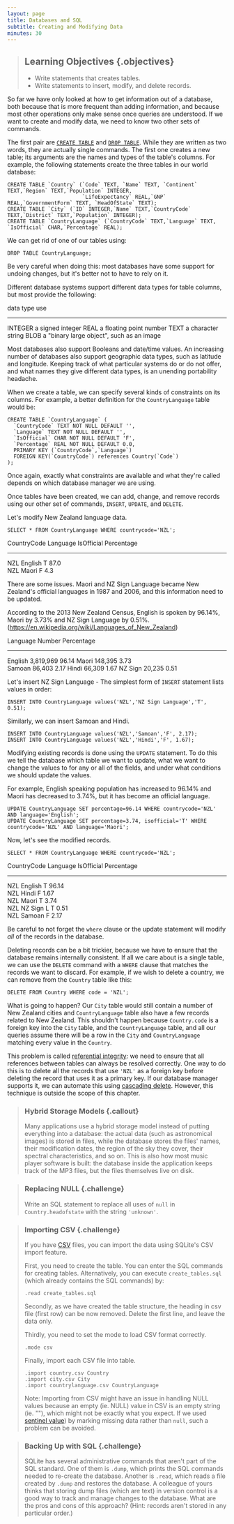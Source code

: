 ```yaml
---
layout: page
title: Databases and SQL
subtitle: Creating and Modifying Data
minutes: 30
---
```

> ## Learning Objectives {.objectives}
>
> *   Write statements that creates tables.
> *   Write statements to insert, modify, and delete records.

So far we have only looked at how to get information out of a database,
both because that is more frequent than adding information,
and because most other operations only make sense once queries are understood.
If we want to create and modify data,
we need to know two other sets of commands.

The first pair are [`CREATE TABLE`][CREATE-TABLE] and [`DROP TABLE`][DROP-TABLE].
While they are written as two words,
they are actually single commands.
The first one creates a new table;
its arguments are the names and types of the table's columns.
For example,
the following statements create the three tables in our world database:

~~~ {.sql}
CREATE TABLE `Country` (`Code` TEXT, `Name` TEXT, `Continent` TEXT,`Region` TEXT,`Population` INTEGER,
                        `LifeExpectancy` REAL,`GNP` REAL,`GovernmentForm` TEXT, `HeadOfState` TEXT);
CREATE TABLE `City` (`ID` INTEGER,`Name` TEXT,`CountryCode` TEXT,`District` TEXT,`Population` INTEGER);
CREATE TABLE `CountryLanguage` (`CountryCode` TEXT,`Language` TEXT, `IsOfficial` CHAR,`Percentage` REAL);
~~~

We can get rid of one of our tables using:

~~~ {.sql}
DROP TABLE CountryLanguage;
~~~

Be very careful when doing this:
most databases have some support for undoing changes,
but it's better not to have to rely on it.

Different database systems support different data types for table columns,
but most provide the following:

data type  use
---------  -----------------------------------------
INTEGER    a signed integer
REAL       a floating point number
TEXT       a character string
BLOB       a "binary large object", such as an image

Most databases also support Booleans and date/time values. An increasing number of databases also support geographic data types, such as latitude and longitude.
Keeping track of what particular systems do or do not offer, and what names they give different data types, is an unending portability headache.

When we create a table,
we can specify several kinds of constraints on its columns.
For example,
a better definition for the `CountryLanguage` table would be:

~~~ {.sql}
CREATE TABLE `CountryLanguage` (
  `CountryCode` TEXT NOT NULL DEFAULT '',
  `Language` TEXT NOT NULL DEFAULT '',
  `IsOfficial` CHAR NOT NULL DEFAULT 'F',
  `Percentage` REAL NOT NULL DEFAULT 0.0,
  PRIMARY KEY (`CountryCode`,`Language`)
  FOREIGN KEY(`CountryCode`) references Country(`Code`)
);
~~~

Once again,
exactly what constraints are available
and what they're called
depends on which database manager we are using.

Once tables have been created,
we can add, change, and remove records using our other set of commands,
`INSERT`, `UPDATE`, and `DELETE`.

Let's modify New Zealand language data.

~~~{.sql}
SELECT * FROM CountryLanguage WHERE countrycode='NZL';
~~~

CountryCode  Language   IsOfficial  Percentage
-----------  ---------  ----------  ----------
NZL          English    T           87.0      
NZL          Maori      F           4.3   

There are some issues. Maori and NZ Sign Language became New Zealand's official languages in 1987 and 2006, and this information need to be updated. 

According to the 2013 New Zealand Census, English is spoken by 96.14%, Maori by 3.73% and NZ Sign Language by 0.51%.
(https://en.wikipedia.org/wiki/Languages_of_New_Zealand)

Language 	 Number 	  Percentage
---------  ---------  ----------
English    3,819,969 	96.14
Maori 	   148,395 	  3.73 	
Samoan 	   86,403 	  2.17
Hindi 	   66,309 	  1.67
NZ Sign    20,235     0.51

Let's insert NZ Sign Language - The simplest form of `INSERT` statement lists values in order:

~~~{.sql}
INSERT INTO CountryLanguage values('NZL','NZ Sign Language','T', 0.51);
~~~

Similarly, we can insert Samoan and Hindi.

~~~ {.sql}
INSERT INTO CountryLanguage values('NZL','Samoan','F', 2.17);
INSERT INTO CountryLanguage values('NZL','Hindi','F', 1.67);
~~~

Modifying existing records is done using the `UPDATE` statement.
To do this we tell the database which table we want to update,
what we want to change the values to for any or all of the fields,
and under what conditions we should update the values.

For example, English speaking population has increased to 96.14% and Maori has decreased to 3.74%, but it has become an official language.

~~~ {.sql}
UPDATE CountryLanguage SET percentage=96.14 WHERE countrycode='NZL' AND language='English';
UPDATE CountryLanguage SET percentage=3.74, isofficial='T' WHERE countrycode='NZL' AND language='Maori';
~~~

Now, let's see the modified records.

~~~ {.sql}
SELECT * FROM CountryLanguage WHERE countrycode='NZL';
~~~

CountryCode  Language   IsOfficial  Percentage
-----------  ---------  ----------  ----------
NZL          English    T           96.14     
NZL          Hindi      F           1.67      
NZL          Maori      T           3.74      
NZL          NZ Sign L  T           0.51      
NZL          Samoan     F           2.17 



Be careful to not forget the `where` clause or the update statement will
modify *all* of the records in the database.


Deleting records can be a bit trickier,
because we have to ensure that the database remains internally consistent.
If all we care about is a single table,
we can use the `DELETE` command with a `WHERE` clause
that matches the records we want to discard.
For example,
if we wish to delete a country, we can remove from the `Country` table like this:

~~~ {.sql}
DELETE FROM Country WHERE code = 'NZL';
~~~

What is going to happen? Our `City` table would still contain a number of New Zealand cities and 
`CountryLanguage` table also have a few records related to New Zealand. 
This shouldn't happen because `Country.code` is a foreign key into the `City` table, and the `CountryLanguage` table,
and all our queries assume there will be a row in the `City` and `CountryLanguage` matching every value in the `Country`.

This problem is called [referential integrity](reference.html#referential-integrity):
we need to ensure that all references between tables can always be resolved correctly.
One way to do this is to delete all the records
that use `'NZL'` as a foreign key
before deleting the record that uses it as a primary key.
If our database manager supports it,
we can automate this
using [cascading delete](reference.html#cascading-delete).
However,
this technique is outside the scope of this chapter.


<!---
We can also insert values into one table directly from another:

~~~ {.sql}
CREATE TABLE JustLatLong(lat text, long text);
INSERT INTO JustLatLong SELECT lat, long FROM Site;
~~~
--->

> ### Hybrid Storage Models {.callout}
>
> Many applications use a hybrid storage model
> instead of putting everything into a database:
> the actual data (such as astronomical images) is stored in files,
> while the database stores the files' names,
> their modification dates,
> the region of the sky they cover,
> their spectral characteristics,
> and so on.
> This is also how most music player software is built:
> the database inside the application keeps track of the MP3 files,
> but the files themselves live on disk.

> ### Replacing NULL {.challenge}
>
> Write an SQL statement to replace all uses of `null` in
> `Country.headofstate` with the string `'unknown'`.

> ### Importing CSV {.challenge}
>
> If you have [CSV](reference.html#comma-separated-values) files, you can import the data using SQLite's CSV import feature.
>
> First, you need to create the table. You can enter the SQL commands for creating tables. Alternatively, you can execute `create_tables.sql` 
> (which already contains the SQL commands) by:
>
>~~~{.sql}
>.read create_tables.sql
>~~~
> Secondly, as we have created the table structure, the heading in csv file (first row) can be now removed. Delete
> the first line, and leave the data only.
>
> Thirdly, you need to set the mode to load CSV format correctly.
>
>~~~{.sql}
>.mode csv
>~~~
>
> Finally, import each CSV file into table.
>
>~~~{.sql}
>.import country.csv Country
>.import city.csv City
>.import countrylanguage.csv CountryLanguage
>~~~
>
> Note: Importing from CSV might have an issue in handling NULL values because an empty (ie. NULL) value in CSV is an empty string (ie. ""), 
> which might not be exactly what you expect. If we used [sentinel value](reference.html#sentinel-value))
> by marking missing data rather than `null`, such a problem can be avoided.

> ### Backing Up with SQL {.challenge}
>
> SQLite has several administrative commands that aren't part of the
> SQL standard.  One of them is `.dump`, which prints the SQL commands
> needed to re-create the database.  Another is `.read`, which reads a
> file created by `.dump` and restores the database.  A colleague of
> yours thinks that storing dump files (which are text) in version
> control is a good way to track and manage changes to the database.
> What are the pros and cons of this approach?  (Hint: records aren't
> stored in any particular order.)


[CREATE-TABLE]: https://www.sqlite.org/lang_createtable.html
[DROP-TABLE]: https://www.sqlite.org/lang_droptable.html
